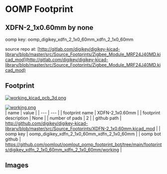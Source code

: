 # OOMP Footprint  
## XDFN-2_1x0.60mm  by none  
  
oomp key: oomp_digikey_xdfn_2_1x0_60mm_xdfn_2_1x0_60mm  
  
source repo at: [http://gitlab.com/digikey/digikey-kicad-library/blob/master/src/Source_Footprints/Zigbee_Module_MRF24J40MD.kicad_mod](http://gitlab.com/digikey/digikey-kicad-library/blob/master/src/Source_Footprints/Zigbee_Module_MRF24J40MD.kicad_mod)  
## Footprint  
  
[![working_kicad_pcb_3d.png](working_kicad_pcb_3d_600.png)](working_kicad_pcb_3d.png)  
  
[![working.png](working_600.png)](working.png)  
| name | value | 
| --- | --- | 
| footprint name | XDFN-2_1x0.60mm | 
| footprint description | None | 
| number of pads | 2 | 
| github path | http://github.com/digikey/digikey-kicad-library/blob/master/src/Source_Footprints/XDFN-2_1x0.60mm.kicad_mod | 
| oomp key | oomp_digikey_xdfn_2_1x0_60mm_xdfn_2_1x0_60mm | 
| oomp bot github | https://github.com/oomlout/oomlout_oomp_footprint_bot/tree/main/footprints/digikey_xdfn_2_1x0_60mm_xdfn_2_1x0_60mm/working | 
## Images  
